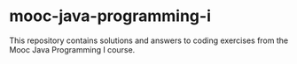 # mooc-java-programming-i

This repository contains solutions and answers to coding exercises from the Mooc Java Programming I course.
